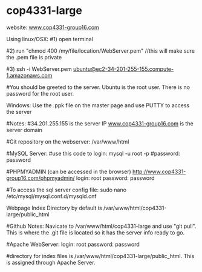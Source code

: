 # cop4331-large
website:  www.cop4331-group16.com

Using linux/OSX:
#1) open terminal

#2) run "chmod 400 /my/file/location/WebServer.pem" //this will make sure the .pem file is private

#3) ssh -i WebServer.pem ubuntu@ec2-34-201-255-155.compute-1.amazonaws.com

#You should be greeted to the server.  Ubuntu is the root user.  There is no password for the root user.

Windows:
Use the .ppk file on the master page and use PUTTY to access the server

#Notes:
#34.201.255.155 is the server IP
www.cop4331-group16.com is the server domain 

#Git repository on the webserver: 
/var/www/html

#MySQL Server:
#use this code to login: mysql -u root -p
#password:  password

#PHPMYADMIN (can be accessed in the browser)
 http://www.cop4331-group16.com/phpmyadmin/
login: root
password: password

#To access the sql server config file: sudo nano /etc/mysql/mysql.conf.d/mysqld.cnf

Webpage Index Directory by default is /var/www/html/cop4331-large/public_html

#Github Notes:
Navicate to /var/www/html/cop4331-large and use "git pull".  This is where the .git file is located so it has the server info ready to go.

#Apache WebServer:
login: root
password: password

#directory for index files is /var/www/html/cop4331-large/public_html. This is assigned through Apache Server.



